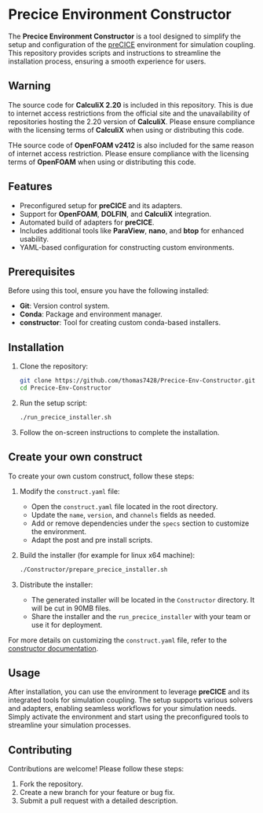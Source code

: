 # Precice Environment Constructor

The **Precice Environment Constructor** is a tool designed to simplify the setup and configuration of the [preCICE](https://precice.org/) environment for simulation coupling. This repository provides scripts and instructions to streamline the installation process, ensuring a smooth experience for users.

## Warning

The source code for **CalculiX 2.20** is included in this repository. This is due to internet access restrictions from the official site and the unavailability of repositories hosting the 2.20 version of **CalculiX**. Please ensure compliance with the licensing terms of **CalculiX** when using or distributing this code.

THe source code of **OpenFOAM v2412** is also included for the same reason of internet access restriction. Please ensure compliance with the licensing terms of **OpenFOAM** when using or distributing this code.

## Features

- Preconfigured setup for **preCICE** and its adapters.
- Support for **OpenFOAM**, **DOLFIN**, and **CalculiX** integration.
- Automated build of adapters for **preCICE**.
- Includes additional tools like **ParaView**, **nano**, and **btop** for enhanced usability.
- YAML-based configuration for constructing custom environments.

## Prerequisites

Before using this tool, ensure you have the following installed:

- **Git**: Version control system.
- **Conda**: Package and environment manager.
- **constructor**: Tool for creating custom conda-based installers.

## Installation

1. Clone the repository:
    ```bash
    git clone https://github.com/thomas7428/Precice-Env-Constructor.git
    cd Precice-Env-Constructor
    ```

2. Run the setup script:
    ```bash
    ./run_precice_installer.sh
    ```

3. Follow the on-screen instructions to complete the installation.

## Create your own construct

To create your own custom construct, follow these steps:

1. Modify the `construct.yaml` file:
    - Open the `construct.yaml` file located in the root directory.
    - Update the `name`, `version`, and `channels` fields as needed.
    - Add or remove dependencies under the `specs` section to customize the environment.
    - Adapt the post and pre install scripts.

2. Build the installer (for example for linux x64 machine):
    ```bash
    ./Constructor/prepare_precice_installer.sh
    ```

3. Distribute the installer:
    - The generated installer will be located in the `Constructor` directory. It will be cut in 90MB files.
    - Share the installer and the `run_precice_installer` with your team or use it for deployment.

For more details on customizing the `construct.yaml` file, refer to the [constructor documentation](https://docs.conda.io/projects/constructor/en/latest/).

## Usage

After installation, you can use the environment to leverage **preCICE** and its integrated tools for simulation coupling. The setup supports various solvers and adapters, enabling seamless workflows for your simulation needs. Simply activate the environment and start using the preconfigured tools to streamline your simulation processes.

## Contributing

Contributions are welcome! Please follow these steps:

1. Fork the repository.
2. Create a new branch for your feature or bug fix.
3. Submit a pull request with a detailed description.
